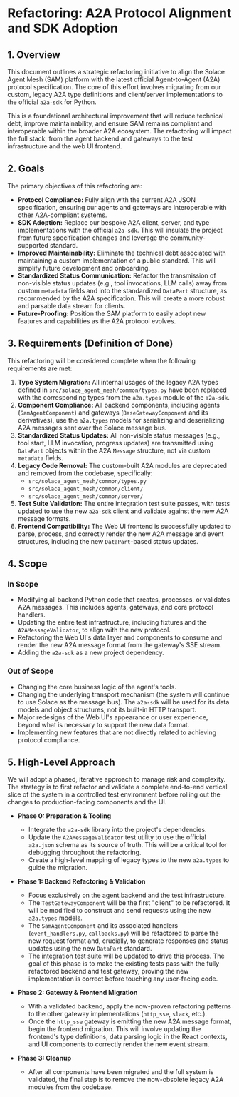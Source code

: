 # Refactoring: A2A Protocol Alignment and SDK Adoption

## 1. Overview

This document outlines a strategic refactoring initiative to align the Solace Agent Mesh (SAM) platform with the latest official Agent-to-Agent (A2A) protocol specification. The core of this effort involves migrating from our custom, legacy A2A type definitions and client/server implementations to the official `a2a-sdk` for Python.

This is a foundational architectural improvement that will reduce technical debt, improve maintainability, and ensure SAM remains compliant and interoperable within the broader A2A ecosystem. The refactoring will impact the full stack, from the agent backend and gateways to the test infrastructure and the web UI frontend.

## 2. Goals

The primary objectives of this refactoring are:

*   **Protocol Compliance:** Fully align with the current A2A JSON specification, ensuring our agents and gateways are interoperable with other A2A-compliant systems.
*   **SDK Adoption:** Replace our bespoke A2A client, server, and type implementations with the official `a2a-sdk`. This will insulate the project from future specification changes and leverage the community-supported standard.
*   **Improved Maintainability:** Eliminate the technical debt associated with maintaining a custom implementation of a public standard. This will simplify future development and onboarding.
*   **Standardized Status Communication:** Refactor the transmission of non-visible status updates (e.g., tool invocations, LLM calls) away from custom `metadata` fields and into the standardized `DataPart` structure, as recommended by the A2A specification. This will create a more robust and parsable data stream for clients.
*   **Future-Proofing:** Position the SAM platform to easily adopt new features and capabilities as the A2A protocol evolves.

## 3. Requirements (Definition of Done)

This refactoring will be considered complete when the following requirements are met:

1.  **Type System Migration:** All internal usages of the legacy A2A types defined in `src/solace_agent_mesh/common/types.py` have been replaced with the corresponding types from the `a2a.types` module of the `a2a-sdk`.
2.  **Component Compliance:** All backend components, including agents (`SamAgentComponent`) and gateways (`BaseGatewayComponent` and its derivatives), use the `a2a.types` models for serializing and deserializing A2A messages sent over the Solace message bus.
3.  **Standardized Status Updates:** All non-visible status messages (e.g., tool start, LLM invocation, progress updates) are transmitted using `DataPart` objects within the A2A `Message` structure, not via custom `metadata` fields.
4.  **Legacy Code Removal:** The custom-built A2A modules are deprecated and removed from the codebase, specifically:
    *   `src/solace_agent_mesh/common/types.py`
    *   `src/solace_agent_mesh/common/client/`
    *   `src/solace_agent_mesh/common/server/`
5.  **Test Suite Validation:** The entire integration test suite passes, with tests updated to use the new `a2a-sdk` client and validate against the new A2A message formats.
6.  **Frontend Compatibility:** The Web UI frontend is successfully updated to parse, process, and correctly render the new A2A message and event structures, including the new `DataPart`-based status updates.

## 4. Scope

### In Scope

*   Modifying all backend Python code that creates, processes, or validates A2A messages. This includes agents, gateways, and core protocol handlers.
*   Updating the entire test infrastructure, including fixtures and the `A2AMessageValidator`, to align with the new protocol.
*   Refactoring the Web UI's data layer and components to consume and render the new A2A message format from the gateway's SSE stream.
*   Adding the `a2a-sdk` as a new project dependency.

### Out of Scope

*   Changing the core business logic of the agent's tools.
*   Changing the underlying transport mechanism (the system will continue to use Solace as the message bus). The `a2a-sdk` will be used for its data models and object structures, not its built-in HTTP transport.
*   Major redesigns of the Web UI's appearance or user experience, beyond what is necessary to support the new data format.
*   Implementing new features that are not directly related to achieving protocol compliance.

## 5. High-Level Approach

We will adopt a phased, iterative approach to manage risk and complexity. The strategy is to first refactor and validate a complete end-to-end vertical slice of the system in a controlled test environment before rolling out the changes to production-facing components and the UI.

*   **Phase 0: Preparation & Tooling**
    *   Integrate the `a2a-sdk` library into the project's dependencies.
    *   Update the `A2AMessageValidator` test utility to use the official `a2a.json` schema as its source of truth. This will be a critical tool for debugging throughout the refactoring.
    *   Create a high-level mapping of legacy types to the new `a2a.types` to guide the migration.

*   **Phase 1: Backend Refactoring & Validation**
    *   Focus exclusively on the agent backend and the test infrastructure.
    *   The `TestGatewayComponent` will be the first "client" to be refactored. It will be modified to construct and send requests using the new `a2a.types` models.
    *   The `SamAgentComponent` and its associated handlers (`event_handlers.py`, `callbacks.py`) will be refactored to parse the new request format and, crucially, to generate responses and status updates using the new `DataPart` standard.
    *   The integration test suite will be updated to drive this process. The goal of this phase is to make the existing tests pass with the fully refactored backend and test gateway, proving the new implementation is correct before touching any user-facing code.

*   **Phase 2: Gateway & Frontend Migration**
    *   With a validated backend, apply the now-proven refactoring patterns to the other gateway implementations (`http_sse`, `slack`, etc.).
    *   Once the `http_sse` gateway is emitting the new A2A message format, begin the frontend migration. This will involve updating the frontend's type definitions, data parsing logic in the React contexts, and UI components to correctly render the new event stream.

*   **Phase 3: Cleanup**
    *   After all components have been migrated and the full system is validated, the final step is to remove the now-obsolete legacy A2A modules from the codebase.
